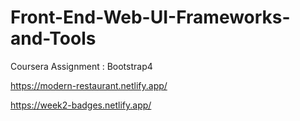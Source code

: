 # Front-End-Web-UI-Frameworks-and-Tools
Coursera Assignment : Bootstrap4 


https://modern-restaurant.netlify.app/ 


https://week2-badges.netlify.app/ 
